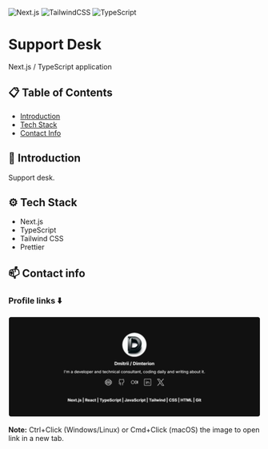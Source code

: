 ![Next.js](https://img.shields.io/badge/Next.js-000000?style=for-the-badge&logo=next.js&logoColor=white) ![TailwindCSS](https://img.shields.io/badge/Tailwind_CSS-38B2AC?style=for-the-badge&logo=tailwind-css&logoColor=white) ![TypeScript](https://img.shields.io/badge/TypeScript-007ACC?style=for-the-badge&logo=typescript&logoColor=white)

# Support Desk

Next.js / TypeScript application

## 📋 Table of Contents

- [Introduction](#introduction)
- [Tech Stack](#tech-stack)
- [Contact Info](#contact-info)

## <a id="introduction"></a>🔎 Introduction

Support desk.

## <a id="tech-stack"></a>⚙️ Tech Stack

- Next.js
- TypeScript
- Tailwind CSS
- Prettier

## <a id="contact-info"></a>📫 Contact info

### Profile links ⬇️

<a href="https://linktr.ee/dimterion">
  <img src="https://raw.githubusercontent.com/Dimterion/Dimterion/1521172f216f8f90db6b3b986c1cbb19994847eb/images/bio_link_image.svg" alt="Dimterion profile links image" />
</a>

**Note:** Ctrl+Click (Windows/Linux) or Cmd+Click (macOS) the image to open link in a new tab.
